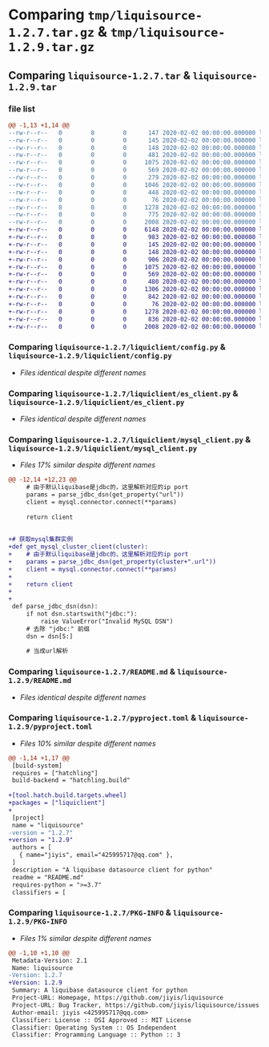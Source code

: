 # Comparing `tmp/liquisource-1.2.7.tar.gz` & `tmp/liquisource-1.2.9.tar.gz`

## Comparing `liquisource-1.2.7.tar` & `liquisource-1.2.9.tar`

### file list

```diff
@@ -1,13 +1,14 @@
--rw-r--r--   0        0        0      147 2020-02-02 00:00:00.000000 liquisource-1.2.7/Dockerfile
--rw-r--r--   0        0        0      145 2020-02-02 00:00:00.000000 liquisource-1.2.7/requirements.txt
--rw-r--r--   0        0        0      148 2020-02-02 00:00:00.000000 liquisource-1.2.7/liquiclient/__init__.py
--rw-r--r--   0        0        0      481 2020-02-02 00:00:00.000000 liquisource-1.2.7/liquiclient/ck_client.py
--rw-r--r--   0        0        0     1075 2020-02-02 00:00:00.000000 liquisource-1.2.7/liquiclient/config.py
--rw-r--r--   0        0        0      569 2020-02-02 00:00:00.000000 liquisource-1.2.7/liquiclient/es_client.py
--rw-r--r--   0        0        0      279 2020-02-02 00:00:00.000000 liquisource-1.2.7/liquiclient/mongo_client.py
--rw-r--r--   0        0        0     1046 2020-02-02 00:00:00.000000 liquisource-1.2.7/liquiclient/mysql_client.py
--rw-r--r--   0        0        0      448 2020-02-02 00:00:00.000000 liquisource-1.2.7/liquiclient/redis_client.py
--rw-r--r--   0        0        0       76 2020-02-02 00:00:00.000000 liquisource-1.2.7/.gitignore
--rw-r--r--   0        0        0     1278 2020-02-02 00:00:00.000000 liquisource-1.2.7/README.md
--rw-r--r--   0        0        0      775 2020-02-02 00:00:00.000000 liquisource-1.2.7/pyproject.toml
--rw-r--r--   0        0        0     2008 2020-02-02 00:00:00.000000 liquisource-1.2.7/PKG-INFO
+-rw-r--r--   0        0        0     6148 2020-02-02 00:00:00.000000 liquisource-1.2.9/.DS_Store
+-rw-r--r--   0        0        0      983 2020-02-02 00:00:00.000000 liquisource-1.2.9/Dockerfile
+-rw-r--r--   0        0        0      145 2020-02-02 00:00:00.000000 liquisource-1.2.9/requirements.txt
+-rw-r--r--   0        0        0      148 2020-02-02 00:00:00.000000 liquisource-1.2.9/liquiclient/__init__.py
+-rw-r--r--   0        0        0      906 2020-02-02 00:00:00.000000 liquisource-1.2.9/liquiclient/ck_client.py
+-rw-r--r--   0        0        0     1075 2020-02-02 00:00:00.000000 liquisource-1.2.9/liquiclient/config.py
+-rw-r--r--   0        0        0      569 2020-02-02 00:00:00.000000 liquisource-1.2.9/liquiclient/es_client.py
+-rw-r--r--   0        0        0      480 2020-02-02 00:00:00.000000 liquisource-1.2.9/liquiclient/mongo_client.py
+-rw-r--r--   0        0        0     1306 2020-02-02 00:00:00.000000 liquisource-1.2.9/liquiclient/mysql_client.py
+-rw-r--r--   0        0        0      842 2020-02-02 00:00:00.000000 liquisource-1.2.9/liquiclient/redis_client.py
+-rw-r--r--   0        0        0       76 2020-02-02 00:00:00.000000 liquisource-1.2.9/.gitignore
+-rw-r--r--   0        0        0     1278 2020-02-02 00:00:00.000000 liquisource-1.2.9/README.md
+-rw-r--r--   0        0        0      836 2020-02-02 00:00:00.000000 liquisource-1.2.9/pyproject.toml
+-rw-r--r--   0        0        0     2008 2020-02-02 00:00:00.000000 liquisource-1.2.9/PKG-INFO
```

### Comparing `liquisource-1.2.7/liquiclient/config.py` & `liquisource-1.2.9/liquiclient/config.py`

 * *Files identical despite different names*

### Comparing `liquisource-1.2.7/liquiclient/es_client.py` & `liquisource-1.2.9/liquiclient/es_client.py`

 * *Files identical despite different names*

### Comparing `liquisource-1.2.7/liquiclient/mysql_client.py` & `liquisource-1.2.9/liquiclient/mysql_client.py`

 * *Files 17% similar despite different names*

```diff
@@ -12,14 +12,23 @@
     # 由于默认liquibase是jdbc的，这里解析对应的ip port
     params = parse_jdbc_dsn(get_property("url"))
     client = mysql.connector.connect(**params)
 
     return client
 
 
+# 获取mysql集群实例
+def get_mysql_cluster_client(cluster):
+    # 由于默认liquibase是jdbc的，这里解析对应的ip port
+    params = parse_jdbc_dsn(get_property(cluster+".url"))
+    client = mysql.connector.connect(**params)
+
+    return client
+
+
 def parse_jdbc_dsn(dsn):
     if not dsn.startswith("jdbc:"):
         raise ValueError("Invalid MySQL DSN")
     # 去除 "jdbc:" 前缀
     dsn = dsn[5:]
 
     # 当成url解析
```

### Comparing `liquisource-1.2.7/README.md` & `liquisource-1.2.9/README.md`

 * *Files identical despite different names*

### Comparing `liquisource-1.2.7/pyproject.toml` & `liquisource-1.2.9/pyproject.toml`

 * *Files 10% similar despite different names*

```diff
@@ -1,14 +1,17 @@
 [build-system]
 requires = ["hatchling"]
 build-backend = "hatchling.build"
 
+[tool.hatch.build.targets.wheel]
+packages = ["liquiclient"]
+
 [project]
 name = "liquisource"
-version = "1.2.7"
+version = "1.2.9"
 authors = [
   { name="jiyis", email="425995717@qq.com" },
 ]
 description = "A liquibase datasource client for python"
 readme = "README.md"
 requires-python = ">=3.7"
 classifiers = [
```

### Comparing `liquisource-1.2.7/PKG-INFO` & `liquisource-1.2.9/PKG-INFO`

 * *Files 1% similar despite different names*

```diff
@@ -1,10 +1,10 @@
 Metadata-Version: 2.1
 Name: liquisource
-Version: 1.2.7
+Version: 1.2.9
 Summary: A liquibase datasource client for python
 Project-URL: Homepage, https://github.com/jiyis/liquisource
 Project-URL: Bug Tracker, https://github.com/jiyis/liquisource/issues
 Author-email: jiyis <425995717@qq.com>
 Classifier: License :: OSI Approved :: MIT License
 Classifier: Operating System :: OS Independent
 Classifier: Programming Language :: Python :: 3
```


